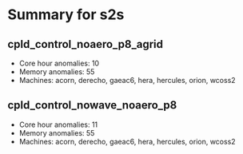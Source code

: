 # Summary for s2s

## cpld_control_noaero_p8_agrid
- Core hour anomalies: 10
- Memory anomalies: 55
- Machines: acorn, derecho, gaeac6, hera, hercules, orion, wcoss2

## cpld_control_nowave_noaero_p8
- Core hour anomalies: 11
- Memory anomalies: 55
- Machines: acorn, derecho, gaeac6, hera, hercules, orion, wcoss2

